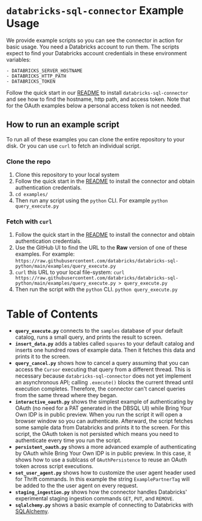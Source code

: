 # `databricks-sql-connector` Example Usage

We provide example scripts so you can see the connector in action for basic usage. You need a Databricks account to run them. The scripts expect to find your Databricks account credentials in these environment variables:

    - DATABRICKS_SERVER_HOSTNAME
    - DATABRICKS_HTTP_PATH
    - DATABRICKS_TOKEN

Follow the quick start in our [README](../README.md) to install `databricks-sql-connector` and see
how to find the hostname, http path, and access token. Note that for the OAuth examples below a 
personal access token is not needed.


## How to run an example script

To run all of these examples you can clone the entire repository to your disk. Or you can use `curl` to fetch an individual script.

### Clone the repo
1. Clone this repository to your local system
2. Follow the quick start in the [README](../README.md) to install the connector and obtain authentication credentials.
3. `cd examples/`
4. Then run any script using the `python` CLI. For example `python query_execute.py`

### Fetch with `curl`

1. Follow the quick start in the [README](../README.md) to install the connector and obtain authentication credentials.
2. Use the GitHub UI to find the URL to the **Raw** version of one of these examples. For example: `https://raw.githubusercontent.com/databricks/databricks-sql-python/main/examples/query_execute.py`
3. `curl` this URL to your local file-system: `curl https://raw.githubusercontent.com/databricks/databricks-sql-python/main/examples/query_execute.py > query_execute.py`
4. Then run the script with the `python` CLI. `python query_execute.py`
# Table of Contents

- **`query_execute.py`** connects to the `samples` database of your default catalog, runs a small query, and prints the result to screen.
- **`insert_data.py`** adds a tables called `squares` to your default catalog and inserts one hundred rows of example data. Then it fetches this data and prints it to the screen.
- **`query_cancel.py`** shows how to cancel a query assuming that you can access the `Cursor` executing that query from a different thread. This is necessary because `databricks-sql-connector` does not yet implement an asynchronous API; calling `.execute()` blocks the current thread until execution completes. Therefore, the connector can't cancel queries from the same thread where they began.
- **`interactive_oauth.py`** shows the simplest example of authenticating by OAuth (no need for a PAT generated in the DBSQL UI) while Bring Your Own IDP is in public preview. When you run the script it will open a browser window so you can authenticate. Afterward, the script fetches some sample data from Databricks and prints it to the screen. For this script, the OAuth token is not persisted which means you need to authenticate every time you run the script.
- **`persistent_oauth.py`** shows a more advanced example of authenticating by OAuth while Bring Your Own IDP is in public preview. In this case, it shows how to use a sublcass of `OAuthPersistence` to reuse an OAuth token across script executions.
- **`set_user_agent.py`** shows how to customize the user agent header used for Thrift commands. In
this example the string `ExamplePartnerTag` will be added to the the user agent on every request.
- **`staging_ingestion.py`** shows how the connector handles Databricks' experimental staging ingestion commands `GET`, `PUT`, and `REMOVE`.
- **`sqlalchemy.py`** shows a basic example of connecting to Databricks with [SQLAlchemy](https://www.sqlalchemy.org/). 

